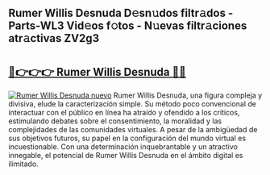 ## Rumer Willis Desnuda D𝚎sn𝚞dos filtr𝚊dos - Parts-WL3 Vid𝚎os f𝚘tos - N𝚞evas filtr𝚊ciones atr𝚊ctivas ZV2g3

# <h2><a href="http://mb1frdz.tromn.icu/?c=Rumer+Willis+Desnuda">🔗👉👉👉 Rumer Willis Desnuda 🔗🔗</a></h2>

[![Rumer Willis Desnuda nuevo](https://i.imgur.com/pEAQMta.gif)](http://mb1frdz.tromn.icu/?c=Rumer+Willis+Desnuda)
Rumer Willis Desnuda, una figura compleja y divisiva, elude la caracterización simple. Su método poco convencional de interactuar con el público en línea ha atraído y ofendido a los críticos, estimulando debates sobre el consentimiento, la moralidad y las complejidades de las comunidades virtuales. A pesar de la ambigüedad de sus objetivos futuros, su papel en la configuración del mundo virtual es incuestionable. Con una determinación inquebrantable y un atractivo innegable, el potencial de Rumer Willis Desnuda en el ámbito digital es ilimitado.
